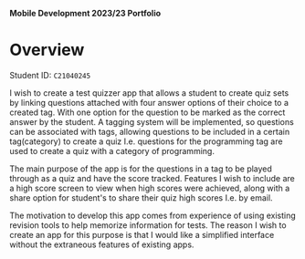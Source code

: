 **Mobile Development 2023/23 Portfolio**
# Overview

Student ID: `C21040245`

I wish to create a test quizzer app that allows a student to create quiz sets by linking 
questions attached with four answer options of their choice to a created tag. With one option for the
question to be marked as the correct answer by the student. A tagging system will be implemented, 
so questions can be associated with tags, allowing questions to be included in a certain tag(category)
to create a quiz I.e. questions for the programming tag are used to create a quiz with a category of programming. 

The main purpose of the app is for the questions in a tag to be played through as a quiz and have the score tracked. 
Features I wish to include are a high score screen to view when high scores were achieved, 
along with a share option for student's to share their quiz high scores I.e. by email.

The motivation to develop this app comes from experience of using existing revision tools to help
memorize information for tests. The reason I wish to create an app for this purpose 
is that I would like a simplified interface without the extraneous features of existing apps. 